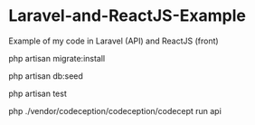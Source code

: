 # Laravel-and-ReactJS-Example
Example of my code in Laravel (API) and ReactJS (front)

php artisan migrate:install

php artisan db:seed

php artisan test

php ./vendor/codeception/codeception/codecept run api